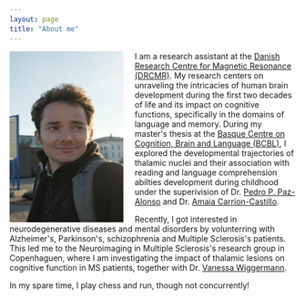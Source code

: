 ```yaml
---
layout: page
title: "About me"
---
```


<img style="margin-right: 20px;" align="left" src="/assets/photo_5767394751107154014_y.jpg" width="200" height="300" alt="My Image"> 

I am a research assistant at the [Danish Research Centre for Magnetic Resonance (DRCMR)](https://www.drcmr.dk/index.html). My research centers on unraveling the intricacies of human brain development during the first two decades of life and its impact on cognitive functions, specifically in the domains of language and memory. During my master's thesis at the [Basque Centre on Cognition, Brain and Language (BCBL)](https://www.bcbl.eu/en), I explored the developmental trajectories of thalamic nuclei and their association with reading and language comprehension abilties development during childhood under the superivision of Dr. [Pedro P. Paz-Alonso](https://www.bcbl.eu/en/conocenos/equipo/pedro-m-kepa-paz-alonso) and Dr. [Amaia Carrion-Castillo](https://www.bcbl.eu/en/conocenos/equipo/amaia-carrin-castillo).

Recently, I got interested in neurodegenerative diseases and mental disorders by volunterring with Alzheimer's, Parkinson's, schizophrenia and Multiple Sclerosis's patients. This led me to the Neuroimaging in Multiple Sclerosis's research group in Copenhaguen, where I am investigating the impact of thalamic lesions on cognitive function in MS patients, together with Dr. [Vanessa Wiggermann](https://www.drcmr.dk/vanessaw).

<p>
In my spare time, I play chess and run, though not concurrently!

